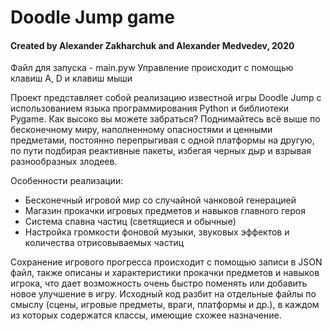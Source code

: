 # Doodle Jump game

#### Created by Alexander Zakharchuk and Alexander Medvedev, 2020


Файл для запуска - main.pyw
Управление происходит с помощью клавиш A, D и клавиш мыши

Проект представляет собой реализацию известной игры Doodle Jump с использованием языка программирования Python и библиотеки Pygame.
Как высоко вы можете забраться?
Поднимайтесь всё выше по бесконечному миру, наполненному опасностями и ценными предметами, постоянно перепрыгивая с одной платформы на другую, по пути подбирая реактивные пакеты, избегая черных дыр и взрывая разнообразных злодеев. 

Особенности реализации:
*   Бесконечный игровой мир со случайной чанковой генерацией
*   Магазин прокачки игровых предметов и навыков главного героя
*   Система спавна частиц (светящиеся и обычные)
*   Настройка громкости фоновой музыки, звуковых эффектов и количества отрисовываемых частиц

Сохранение игрового прогресса происходит с помощью записи в JSON файл, также описаны и характеристики прокачки предметов и навыков игрока, что дает возможность очень быстро поменять или добавить новое улучшение в игру.
Исходный код разбит на отдельные файлы по смыслу (сцены, игровые предметы, враги, платформы и др.), в каждом из которых содержатся классы, имеющие схожее назначение.
